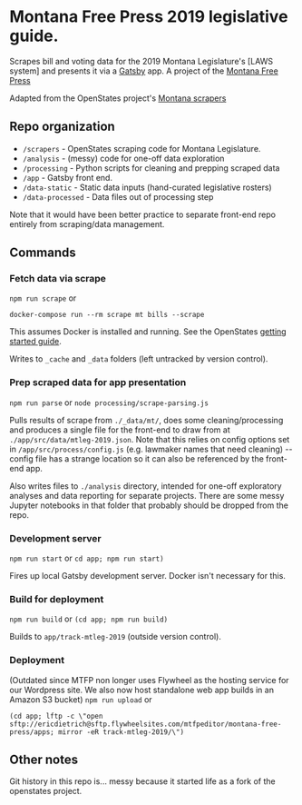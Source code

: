 # Montana Free Press 2019 legislative guide.

Scrapes bill and voting data for the 2019 Montana Legislature's [LAWS system] and presents it via a [Gatsby](http://gatsbyjs.org/) app. A project of the [Montana Free Press](htpps://montanafreepress.org)

Adapted from the OpenStates project's [Montana scrapers](https://github.com/openstates/openstates-scrapers)

## Repo organization

- `/scrapers` - OpenStates scraping code for Montana Legislature.
- `/analysis` - (messy) code for one-off data exploration
- `/processing` - Python scripts for cleaning and prepping scraped data
- `/app` - Gatsby front end.
- `/data-static` - Static data inputs (hand-curated legislative rosters)
- `/data-processed` - Data files out of processing step

Note that it would have been better practice to separate front-end repo entirely from scraping/data management.


## Commands

### Fetch data via scrape
```npm run scrape```
or
```
docker-compose run --rm scrape mt bills --scrape
```
This assumes Docker is installed and running. See the OpenStates [getting started guide](https://docs.openstates.org/en/latest/contributing/getting-started.html).

Writes to `_cache` and `_data` folders (left untracked by version control). 

### Prep scraped data for app presentation
```npm run parse```
or
```node processing/scrape-parsing.js```

Pulls results of scrape from `./_data/mt/`, does some cleaning/processing and produces a single file for the front-end to draw from at `./app/src/data/mtleg-2019.json`. Note that this relies on config options set in  `/app/src/process/config.js` (e.g. lawmaker names that need cleaning) -- config file has a strange location so it can also be referenced by the front-end app.

Also writes files to `./analysis` directory, intended for one-off exploratory analyses and data reporting for separate projects. There are some messy Jupyter notebooks in that folder that probably should be dropped from the repo.

### Development server
```npm run start```
or
```cd app; npm run start)```

Fires up local Gatsby development server. Docker isn't necessary for this.

### Build for deployment
```npm run build``` or ```(cd app; npm run build)```

Builds to `app/track-mtleg-2019` (outside version control).

### Deployment
(Outdated since MTFP non longer uses Flywheel as the hosting service for our Wordpress site. We also now host standalone web app builds in an Amazon S3 bucket)
```npm run upload```
or 
```
(cd app; lftp -c \"open sftp://ericdietrich@sftp.flywheelsites.com/mtfpeditor/montana-free-press/apps; mirror -eR track-mtleg-2019/\")

```

## Other notes

Git history in this repo is... messy because it started life as a fork of the openstates project.
